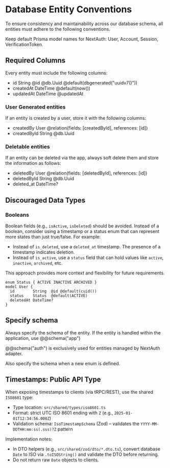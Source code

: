 # Database Entity Conventions

To ensure consistency and maintainability across our database schema, all entities must adhere to the following conventions.

Keep default Prisma model names for NextAuth: User, Account, Session, VerificationToken.

## Required Columns

Every entity must include the following columns:

- id String @id @db.Uuid @default(dbgenerated("uuidv7()"))
- createdAt DateTime @default(now())
- updatedAt DateTime @updatedAt

### User Generated entities

If an entity is created by a user, store it with the following columns:

- createdBy User @relation(fields: [createdById], references: [id])
- createdById String @db.Uuid

### Deletable entities

If an entity can be deleted via the app, always soft delete them and store the information as follows:

- deletedBy User @relation(fields: [deletedById], references: [id])
- deletedById String @db.Uuid
- deleted_at DateTime?

## Discouraged Data Types

### Booleans

Boolean fields (e.g., `isActive`, `isDeleted`) should be avoided. Instead of a boolean, consider using a timestamp or a status enum that can represent more states than just true/false. For example:

- Instead of `is_deleted`, use a `deleted_at` timestamp. The presence of a timestamp indicates deletion.
- Instead of `is_active`, use a `status` field that can hold values like `active`, `inactive`, `archived`, etc.

This approach provides more context and flexibility for future requirements.

```prisma
enum Status { ACTIVE INACTIVE ARCHIVED }
model User {
  id        String  @id @default(cuid())
  status    Status  @default(ACTIVE)
  deletedAt DateTime?
}
```

## Specify schema

Always specify the schema of the entity. If the entity is handled within the application, use @@schema("app")

@@schema("auth") is exclusively used for entities managed by NextAuth adapter.

Also specify the schema when a new enum is defined.

## Timestamps: Public API Type

When exposing timestamps to clients (via tRPC/REST), use the shared `ISO8601` type:

- Type location: `src/shared/types/iso8601.ts`
- Format: strict UTC ISO 8601 ending with `Z` (e.g., `2025-01-01T12:34:56.000Z`)
- Validation schema: `IsoTimestampSchema` (Zod) – validates the `YYYY-MM-DDTHH:mm:ss(.sss)?Z` pattern

Implementation notes:

- In DTO helpers (e.g., `src/shared/zod/dto/*.dto.ts`), convert database `Date` to ISO via `.toISOString()` and validate the DTO before returning.
- Do not return raw `Date` objects to clients.
